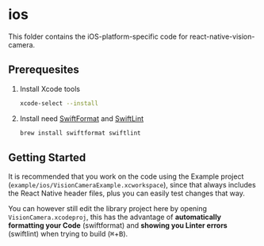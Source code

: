 # ios

This folder contains the iOS-platform-specific code for react-native-vision-camera.

## Prerequesites

1. Install Xcode tools
    ```sh
    xcode-select --install
    ```
2. Install need [SwiftFormat](https://github.com/nicklockwood/SwiftFormat) and [SwiftLint](https://github.com/realm/SwiftLint)
    ```sh
    brew install swiftformat swiftlint
    ```

## Getting Started

It is recommended that you work on the code using the Example project (`example/ios/VisionCameraExample.xcworkspace`), since that always includes the React Native header files, plus you can easily test changes that way.

You can however still edit the library project here by opening `VisionCamera.xcodeproj`, this has the advantage of **automatically formatting your Code** (swiftformat) and **showing you Linter errors** (swiftlint) when trying to build (<kbd>⌘</kbd>+<kbd>B</kbd>).
